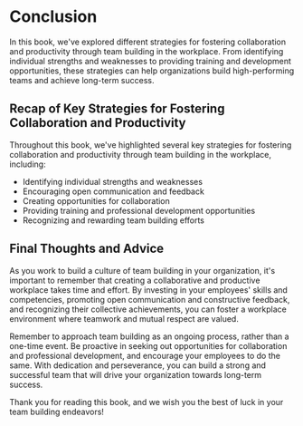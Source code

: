 # Conclusion

In this book, we've explored different strategies for fostering collaboration and productivity through team building in the workplace. From identifying individual strengths and weaknesses to providing training and development opportunities, these strategies can help organizations build high-performing teams and achieve long-term success.

Recap of Key Strategies for Fostering Collaboration and Productivity
--------------------------------------------------------------------

Throughout this book, we've highlighted several key strategies for fostering collaboration and productivity through team building in the workplace, including:

* Identifying individual strengths and weaknesses
* Encouraging open communication and feedback
* Creating opportunities for collaboration
* Providing training and professional development opportunities
* Recognizing and rewarding team building efforts

Final Thoughts and Advice
-------------------------

As you work to build a culture of team building in your organization, it's important to remember that creating a collaborative and productive workplace takes time and effort. By investing in your employees' skills and competencies, promoting open communication and constructive feedback, and recognizing their collective achievements, you can foster a workplace environment where teamwork and mutual respect are valued.

Remember to approach team building as an ongoing process, rather than a one-time event. Be proactive in seeking out opportunities for collaboration and professional development, and encourage your employees to do the same. With dedication and perseverance, you can build a strong and successful team that will drive your organization towards long-term success.

Thank you for reading this book, and we wish you the best of luck in your team building endeavors!